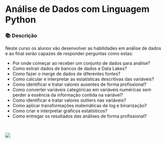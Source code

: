 # Análise de Dados com Linguagem Python

### 📚  Descrição

Neste curso os alunos vão desenvolver as habilidades em análise de dados e ao final serão capazes de responder perguntas como estas:

- Por onde começar ao receber um conjunto de dados para análise?
- Como extrair dados de bancos de dados e Data Lakes?
- Como fazer o merge de dados de diferentes fontes?
- Como calcular e interpretar as estatísticas descritivas das variáveis?
- Como identificar e tratar valores ausentes de forma profissional?
- Como converter variáveis categóricas em variáveis numéricas sem perder a essência da informação contida na variável?
- Como identificar e tratar valores outliers nas variáveis?
- Como aplicar transformações matemáticas de log e binarização?
- Como criar e interpretar gráficos estatísticos?
- Como entregar os resultados das análises de forma profissional?



&nbsp;



<a href="https://www.linkedin.com/in/claudia-nogueira-dos-anjos-b71726215/" target="_blank">
        <img src="https://img.shields.io/badge/claudiaanjos-%230077B5.svg?&style=for-the-badge&logo=linkedin&logoColor=white&link=mailto:https://www.linkedin.com/in/claudia-nogueira-dos-anjos-093407180/">
</a>
